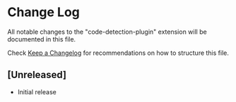 # Change Log

All notable changes to the "code-detection-plugin" extension will be documented in this file.

Check [Keep a Changelog](http://keepachangelog.com/) for recommendations on how to structure this file.

## [Unreleased]

- Initial release